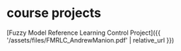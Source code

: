 # course projects
[Fuzzy Model Reference Learning Control Project]({{ '/assets/files/FMRLC_AndrewManion.pdf' | relative_url }})
